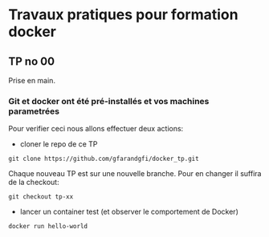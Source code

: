 # Travaux pratiques pour formation docker

## TP no 00
Prise en main.

### Git et docker ont été pré-installés et vos machines parametrées

Pour verifier ceci nous allons effectuer deux actions:
  
  - cloner le repo de ce TP
  ```
  git clone https://github.com/gfarandgfi/docker_tp.git
  ```

Chaque nouveau TP est sur une nouvelle branche. Pour en changer il suffira de la checkout:
```
git checkout tp-xx
```

  - lancer un container test (et observer le comportement de Docker)
  ```
  docker run hello-world
  ```